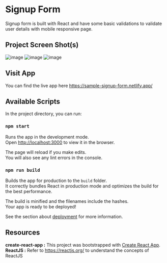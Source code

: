 # Signup Form

Signup form is built with React and have some basic validations to validate user details with mobile responsive page.

## Project Screen Shot(s)

![image](https://user-images.githubusercontent.com/70796763/130324364-899a624d-6206-4da4-a0ff-d2ea9fbf4b77.png)
![image](https://user-images.githubusercontent.com/70796763/130324381-3377eb2d-c1d9-4120-96c1-acdc9754d361.png)
![image](https://user-images.githubusercontent.com/70796763/130324408-94ef8a16-edeb-48fb-9d0d-fdff2b770791.png)

## Visit App

You can find the live app here https://sample-signup-form.netlify.app/

## Available Scripts

In the project directory, you can run:

### `npm start`

Runs the app in the development mode.\
Open [http://localhost:3000](http://localhost:3000) to view it in the browser.

The page will reload if you make edits.\
You will also see any lint errors in the console.

### `npm run build`

Builds the app for production to the `build` folder.\
It correctly bundles React in production mode and optimizes the build for the best performance.

The build is minified and the filenames include the hashes.\
Your app is ready to be deployed!

See the section about [deployment](https://facebook.github.io/create-react-app/docs/deployment) for more information.

## Resources
**create-react-app :** This project was bootstrapped with [Create React App](https://github.com/facebook/create-react-app).\
**ReactJS :** Refer to https://reactjs.org/ to understand the concepts of ReactJS
